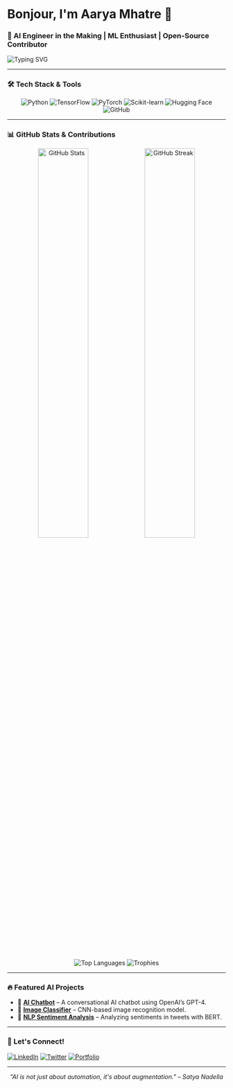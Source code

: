 <h1 >Bonjour, I'm Aarya Mhatre 🚀</h1>

### 🚀 AI Engineer in the Making | ML Enthusiast | Open-Source Contributor

![Typing SVG](https://readme-typing-svg.herokuapp.com?font=Fira+Code&size=22&pause=1000&color=F79A36&center=true&width=800&lines=Exploring+the+World+of+AI+and+ML...;Building+AI+for+Good+%F0%9F%92%BB;Contributing+to+Open-Source!;Making+Machines+Smarter!)

---

### 🛠️ Tech Stack & Tools

<div align="center">
  <img src="https://img.shields.io/badge/Python-3776AB?style=for-the-badge&logo=python&logoColor=white" alt="Python" />
  <img src="https://img.shields.io/badge/TensorFlow-FF6F00?style=for-the-badge&logo=tensorflow&logoColor=white" alt="TensorFlow" />
  <img src="https://img.shields.io/badge/PyTorch-EE4C2C?style=for-the-badge&logo=pytorch&logoColor=white" alt="PyTorch" />
  <img src="https://img.shields.io/badge/scikit--learn-F7931E?style=for-the-badge&logo=scikitlearn&logoColor=white" alt="Scikit-learn" />
  <img src="https://img.shields.io/badge/Hugging%20Face-FFD700?style=for-the-badge&logo=huggingface&logoColor=black" alt="Hugging Face" />
  <img src="https://img.shields.io/badge/GitHub-181717?style=for-the-badge&logo=github&logoColor=white" alt="GitHub" />
</div>

---

### 📊 GitHub Stats & Contributions

<div align="center">
  <img src="https://github-readme-stats.vercel.app/api?username=your-username&show_icons=true&theme=radical" width="48%" alt="GitHub Stats" />
  <img src="https://github-readme-streak-stats.herokuapp.com/?user=your-username&theme=radical" width="48%" alt="GitHub Streak" />
</div>

<div align="center">
  <img src="https://github-profile-summary-cards.vercel.app/api/cards/repos-per-language?username=your-username&theme=radical" alt="Top Languages" />
  <img src="https://github-profile-trophy.vercel.app/?username=your-username&theme=radical&margin-w=15&no-frame=true" alt="Trophies" />
</div>

---

### 🔥 Featured AI Projects

- 🧠 **[AI Chatbot](https://github.com/your-username/ai-chatbot)** – A conversational AI chatbot using OpenAI’s GPT-4.
- 📸 **[Image Classifier](https://github.com/your-username/image-classifier)** – CNN-based image recognition model.
- 📝 **[NLP Sentiment Analysis](https://github.com/your-username/nlp-sentiment-analysis)** – Analyzing sentiments in tweets with BERT.

---

### 🎯 Let's Connect!

[![LinkedIn](https://img.shields.io/badge/LinkedIn-0A66C2?style=for-the-badge&logo=linkedin&logoColor=white)](https://linkedin.com/in/your-profile)
[![Twitter](https://img.shields.io/badge/Twitter-1DA1F2?style=for-the-badge&logo=twitter&logoColor=white)](https://twitter.com/your-profile)
[![Portfolio](https://img.shields.io/badge/Portfolio-000?style=for-the-badge&logo=firefox&logoColor=white)](https://your-portfolio.com)

---

<div align="center">
  <i>"AI is not just about automation, it's about augmentation." – Satya Nadella</i>
</div>


<!--
**Aarya-Mhatre69/Aarya-Mhatre69** is a ✨ _special_ ✨ repository because its `README.md` (this file) appears on your GitHub profile.

Here are some ideas to get you started:

- 🔭 I’m currently working on ...
- 🌱 I’m currently learning ...
- 👯 I’m looking to collaborate on ...
- 🤔 I’m looking for help with ...
- 💬 Ask me about ...
- 📫 How to reach me: ...
- 😄 Pronouns: ...
- ⚡ Fun fact: ...
-->
